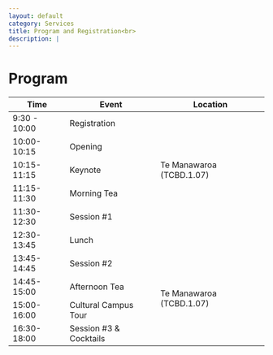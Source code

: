 ```yaml
---
layout: default
category: Services
title: Program and Registration<br>
description: |
---
```


<!--The registration is opened to everyone.
<br>
<br>
**Registration is now open!**: <br> <br> <a href="https://www.eventbrite.co.nz/e/the-1st-sinz-international-workshop-on-software-engineering-tickets-583996317707" class="btn btn-warning btn-lg">REGISTER</a>
<br>
<br>
**Price:**
<br>
<br>
NZD$ 150.00
<br>
<br>
NZD$ 60.00 (student fee)
<br>
<br>
Registration includes reception (drinks and canapes) and lunch on May 22 and social event on May 23 (Restaurant Bivacco, 115 Customs Street West, Auckland CBD).
<br>
<br>
Registration closes on May 14 2023.
<br>
<br>
If you need a formal invitation letter (for example, for visa purposes) please email Valerio Terragni at: <a href="mailto:v.terragni@auckland.ac.nz">v.terragni@auckland.ac.nz</a>->
Registration details coming soon.
<br>
<br>-->

# Program

<table class="tg">
<thead>
  <tr>
    <th class="tg-fymr">Time</th>
    <th class="tg-fymr">Event</th>
    <th class="tg-fymr">Location</th>
  </tr>
</thead>
<tbody>
  <tr>
    <td class="tg-btxf">9:30 - 10:00</td>
    <td class="tg-btxf">Registration</td>
    <td class="tg-btxf" rowspan="5">Te Manawaroa (TCBD.1.07)</td>
  </tr>
    <tr>
    <td class="tg-0pky">10:00-10:15</td>
    <td class="tg-0pky">Opening</td>
  </tr>
  <tr>
    <td class="tg-0pky">10:15-11:15</td>
    <td class="tg-0pky">Keynote</td>
  </tr>
  <tr>
    <td class="tg-0pky">11:15-11:30</td>
    <td class="tg-0pky">Morning Tea</td>
  </tr>
  <tr>
    <td class="tg-btxf">11:30-12:30</td>
    <td class="tg-btxf">Session #1</td>
  </tr>
  <tr>
    <td class="tg-btxf">12:30-13:45</td>
    <td class="tg-btxf">Lunch</td>
    <td class="tg-btxf"></td>
  </tr>
  <tr>
    <td class="tg-btxf">13:45-14:45</td>
    <td class="tg-btxf">Session #2</td>
    <td class="tg-btxf" rowspan="4">Te Manawaroa (TCBD.1.07)</td>
  </tr>
  <tr>
    <td class="tg-btxf">14:45-15:00</td>
    <td class="tg-btxf">Afternoon Tea</td>
  </tr>
  <tr>
    <td class="tg-0pky">15:00-16:00</td>
    <td class="tg-0pky">Cultural Campus Tour</td>
  </tr>
  <tr>
    <td class="tg-buh4">16:30-18:00</td>
    <td class="tg-buh4">Session #3 & Cocktails</td>
  </tr>
</tbody>
</table>

<br>
<br>

<!--## Keynotes-->

<!--![](../img/mauro-pezze.jpeg)

[Prof. Mauro Pezzè](https://search.usi.ch/en/people/4fcdc3b7f6e5a58050ee5b3a2b530ad6/pezze-mauro), USI Università della Svizzera Italiana and Constructor institute in Schaffhausen (Switzerland)

**Title:** Future Challenges in Software Testing

**Abstract:** Software is dramatically changing. Current and future software systems rapidly evolve, adapt to new and emerging environment conditions, and behave autonomously. The fast growth of systems with AI and machine learning engines will spread across many domains, and be a common feature of most software systems. Classic testing cannot adequately address evolving, adapting, autonomous behavior of contemporary and future software systems. At the same time to recent extraordinary progresses in machine learning and natural language processing open enormous opportunities to define new testing approaches.
<br>
In this talk, I will discuss the challenges of testing future software systems, the opportunities of machine learning and natural language processing to define new testing approaches, and the role of testing in self-healing systems. I will discuss advantages, limitations, and benefits of combining classic with field testing in a seamlessly integrated context, I will present the state of the art in exploiting machine learning and natural language processing to test future software systems, and I will discuss the interplay of fully automated testing and self-healing approaches.

**Bio:** Mauro Pezzè is Professor of Software Engineering at USI Università della Svizzera Italiana and Constructor institute in Schaffhausen (Switzerland). He leads the joint USI-Constructor STAR, Software Testing and Analysis Research, laboratory. Dr. Pezzè serves as editor in chief of ACM Transactions on Software Engineering and Methodologies. He served as associate editor of IEEE Transactions on Software Engineering, ACM Transactions on Software Engineering and Methodologies, and the journal on Software Testing, Verification and Reliability (STVR). He served as general and program chair of the ACM International Symposium on Software Testing and Analysis (ISSTA), and program co-chair of the International Conference on Software Engineering (ICSE). He is the co-author of over 180 papers published in international journals and in the proceedings of international conferences, and of the influential book, Software Testing and Analysis, Process, Principles and Techniques.

---

![](../img/panos.jpeg)

[Panos Patros, PhD](https://twitter.com/PanosPatros), Principal Engineer, [Raygun Performance Monitoring](https://raygun.com/)

**Title:** The Raygun Approach to AI-Enabled Software Performance Engineering

**Abstract:** What does the future hold for AI-assisted and AI-enabled software performance engineering? Find out from Raygun, an NZ-grown company competing globally in the software performance space! This talk will emphasize the importance of performance for the end-user experience and showcase tools like Crash Reporting, Real User Monitoring, and Application Performance Monitoring. Hear how Raygun has innovated to serve huge clients on a global scale, including handling the performance monitoring of HBO's Game of Thrones finale. Inspired by recent innovations in AI language models, learn about Raygun's emerging approach to self-evolving software engineering and how our new API can be integrated with other tools, including AI. This discussion aims to spark constructive debate on what should be included or expanded upon in computer science and software engineering degrees, while seeding R&D directions and collaborations in the performance engineering space.

**Bio:** Dr. Panos Patros, CPEng is an expert in performance engineering and a software engineer with two decades of experience in both academia and industry. He is currently a Principal Engineer with Raygun Performance Monitoring in New Zealand and an Adjunct Professor in Computer Science with the University of New Brunswick in Canada. At Raygun, Panos leads the providers/profilers/tracers team and prototypes novel performance tools and methods to expand the company's range.
Dr. Patros earned his PhD in Computer Science from the University of New Brunswick, where he conducted research and development on performance engineering in language runtimes, platform clouds and embedded systems. His work has been widely published in peer-reviewed academic papers, with over 50 publications to his name. Panos has also authored three software patents with IBM. His contributions to the field have been recognized with numerous awards and honors, including IBM Project of the Year in 2016.-->

<!--# SI^NZ workshop 2023 Student Symposium-->

<!--### Call for Submissions

The Student Symposium aims to provide a helpful and stimulating forum for current postgraduate students (PhD and Masters) to present and discuss their research proposals and early research results. Experienced members of the SI^NZ community will serve as advisers to provide constructive feedback on the research proposals. Participants must be current postgraduate research students, preferably those who have identified their research topic and progressed on initial results. However, other students are also welcome to attend.
Students must submit a two-page, single-authored abstract (see the submission format below). The submission should include the following elements: the research problem and motivation, background and related work, approach and novelty, results (if any), and contributions. The review process is not anonymous - there is no need to anonymise the submission.
A panel of experts will review the submissions and select the students to participate in the Students' Symposium. Students of accepted submissions will: 1) present their research to the panel (and other students) during the symposium and 2) participate in the poster session (posters will be displayed for the duration of the two-day workshop).
The abstract will not be published.

**Important dates**

**Submission: April 15th, 2023**

**Notifications: April 29th, 2023**

**Submission**-->
<br>
<!--Please submit your papers via EasyChair using the following link: [https://easychair.org/my/conference?conf=sinzworkshop2023](https://easychair.org/my/conference?conf=sinzworkshop2023)-->
<br>
<br>
<!--All submissions should use the official ACM Primary Article Template [https://www.acm.org/publications/proceedings-template](https://www.acm.org/publications/proceedings-template).-->
<br>
